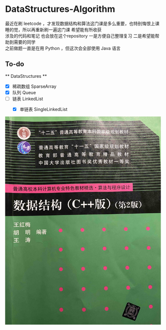 # DataStructures-Algorithm
最近在刷 leetcode ，才发现数据结构和算法这门课是多么重要，也特别悔恨上课睡的觉，所以再重新刷一遍这门课 希望能有所收获 <br>
涉及的代码和笔记 也会放在这个repository 一是方便自己整理复习 二是希望能帮助到需要的同学<br>
之前做题一直是在用 Python ，但这次会全部使用 Java 语言<br>

## To-do
** DataStructures **
- [x] 稀疏数组 SparseArray
- [x] 队列 Queue
- [ ] 链表 LinkedList
    - [x] 单链表 SingleLinkedList


![](./img/bookIndex.jpg)